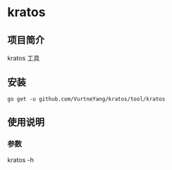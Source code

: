 # kratos

## 项目简介
kratos 工具

## 安装

`go get -u github.com/VurtneYang/kratos/tool/kratos`

## 使用说明

### 参数

kratos -h
